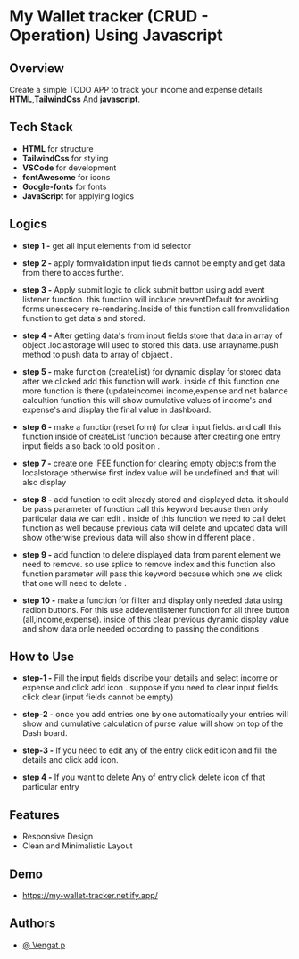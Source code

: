 # My Wallet tracker (CRUD - Operation) Using Javascript

## Overview
Create a simple TODO APP to track your income and expense details **HTML**,**TailwindCss** And **javascript**. 

## Tech Stack
- **HTML** for structure 
- **TailwindCss** for styling
- **VSCode** for development
- **fontAwesome** for icons
- **Google-fonts** for fonts
- **JavaScript** for applying logics

## Logics  

- **step 1 -** get all input elements from id selector

- **step 2 -** apply formvalidation input fields cannot be empty and get data from there to acces further. 

- **step 3 -** Apply submit logic to click submit button using add event listener function.  this function will include preventDefault for avoiding forms unessecery re-rendering.Inside of this function call fromvalidation function to get data's and stored.

- **step 4 -** After getting data's from input fields store that data in array of object .loclastorage will used to stored this data. use arrayname.push method to push data to array of objaect .

- **step 5 -** make function (createList) for dynamic display for stored data after we clicked add this function will work. inside of this function one more function is there (updateincome) income,expense and net balance calcultion function this will show cumulative values of income's and expense's and display the final value in dashboard.

- **step 6 -** make a function(reset form) for clear input fields. and call this function inside of createList function because after creating one entry input fields also back to old position .

- **step 7 -** create one IFEE function for clearing empty objects from the localstorage otherwise first index value will be undefined and that will also display

- **step 8 -** add function to edit already stored and displayed data. it should be pass parameter of function call this keyword because then only particular data we can edit . inside of this function we need to call delet function as well because previous data will delete and updated data will show otherwise previous data will also show in different place .

- **step 9 -** add function to delete displayed data from parent element we need to remove. so use splice to  remove index and this function also function parameter will pass this keyword because which one we click that one will need to delete .

- **step 10 -** make a function for fillter and display only needed data using radion buttons. For this use addeventlistener function for all three button (all,income,expense). inside of this clear previous dynamic display value and show data onle needed occording to passing the conditions . 

## How to Use  

- **step-1 -** Fill the input fields discribe your details and select income or expense and click add icon . suppose if you need to clear input fields click clear (input fields cannot be empty)

- **step-2 -** once you add entries one by one automatically your entries will show and cumulative calculation of purse value will show on top of the Dash board.

- **step-3 -** If you need to edit any of the entry click edit icon and fill the details and click add icon.

- **step 4 -** If you want to delete Any of entry click delete icon of that particular entry


## Features

- Responsive Design
- Clean and Minimalistic Layout

## Demo
- https://my-wallet-tracker.netlify.app/

## Authors

- [@ Vengat p](https://github.com/Vengat-P)



